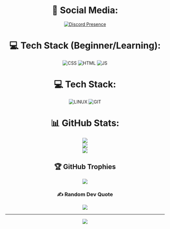 <div align="center">
  
# 📱 Social Media:
[![Discord Presence](https://lanyard-profile-readme.vercel.app/api/834071838740709447?&borderRadius=40px)](https://discord.com/users/834071838740709447)

# 💻 Tech Stack (Beginner/Learning):
![CSS](https://img.shields.io/badge/-CSS-red?style=for-the-badge&logo=css)
![HTML](https://img.shields.io/badge/-HTML-blue?style=for-the-badge&logo=html)
![JS](https://img.shields.io/badge/-JavaScript-orange?style=for-the-badge&logo=javascript)

# 💻 Tech Stack:
![LINUX](https://img.shields.io/badge/-Linux-black?style=for-the-badge&logo=linux)
![GIT](https://img.shields.io/badge/-Git-black?style=for-the-badge&logo=git)

# 📊 GitHub Stats:
![](https://github-readme-stats.vercel.app/api?username=OPGL&theme=dracula&hide_border=true&include_all_commits=false&count_private=true)<br/>
![](https://github-readme-streak-stats.herokuapp.com/?user=OPGL&theme=dracula&hide_border=true)<br/>
![](https://github-readme-stats.vercel.app/api/top-langs/?username=OPGL&theme=dracula&hide_border=true&include_all_commits=false&count_private=true&layout=compact)

## 🏆 GitHub Trophies
![](https://github-profile-trophy.vercel.app/?username=OPGL&theme=monokai&no-frame=true&no-bg=true&margin-w=4)

### ✍️ Random Dev Quote
![](https://quotes-github-readme.vercel.app/api?type=vetical&theme=tokyonight)

---
[![](https://visitcount.itsvg.in/api?id=OPGL&icon=0&color=0)](https://visitcount.itsvg.in)
  
</div>
